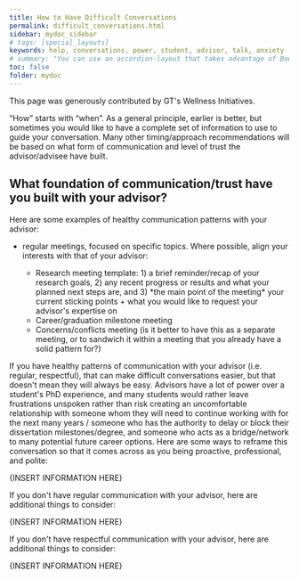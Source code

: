 ```yaml
---
title: How to Have Difficult Conversations
permalink: difficult_conversations.html
sidebar: mydoc_sidebar
# tags: [special_layouts]
keywords: help, conversations, power, student, advisor, talk, anxiety
# summary: "You can use an accordion-layout that takes advantage of Bootstrap styling. This is useful for an FAQ page."
toc: false
folder: mydoc
---
```


<p> This page was generously contributed by GT's Wellness Initiatives.</p>

<p>“How” starts with “when”. As a general principle, earlier is better, but sometimes you would like to have a complete set of information to use to guide your conversation. Many other timing/approach recommendations will be based on what form of communication and level of trust the advisor/advisee have built.</p>
<h2>What foundation of communication/trust have you built with your advisor? </h2>
<p>Here are some examples of healthy communication patterns with your advisor:</p>
<ul>
<li>regular meetings, focused on specific topics. 
Where possible, align your interests with that of your advisor: </li>
    <ul>
    <li>Research meeting template: 1) a brief reminder/recap of your research goals, 2) any recent progress or results and what your planned next steps are, and 3) *the main point of the meeting* your current sticking points + what you would like to request your advisor's expertise on</li>
    <li>Career/graduation milestone meeting</li>
    <li>Concerns/conflicts meeting (is it better to have this as a separate meeting, or to sandwich it within a meeting that you already have a solid pattern for?)</li>
    </ul>
</ul>
<p>If you have healthy patterns of communication with your advisor (i.e. regular, respectful), that can make difficult conversations easier, but that doesn't mean they will always be easy. Advisors have a lot of power over a student's PhD experience, and many students would rather leave frustrations unspoken rather than risk creating an uncomfortable relationship with someone whom they will need to continue working with for the next many years / someone who has the authority to delay or block their dissertation milestones/degree, and someone who acts as a bridge/network to many potential future career options. Here are some ways to reframe this conversation so that it comes across as you being proactive, professional, and polite:</p>
 <p>{INSERT INFORMATION HERE}</p>
<p>If you don't have regular communication with your advisor, here are additional things to consider:</p>
  <p>{INSERT INFORMATION HERE}</p>
If you don't have respectful communication with your advisor, here are additional things to consider:
  <p>{INSERT INFORMATION HERE}</p>

